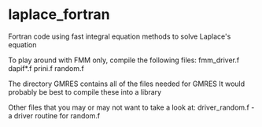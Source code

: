 laplace_fortran
===============

Fortran code using fast integral equation methods to solve Laplace's equation

To play around with FMM only, compile the following files:
 fmm_driver.f
 dapif*.f
 prini.f
 random.f

The directory GMRES contains all of the files needed for GMRES
It would probably be best to compile these into a library

Other files that you may or may not want to take a look at:
 driver_random.f - a driver routine for random.f
